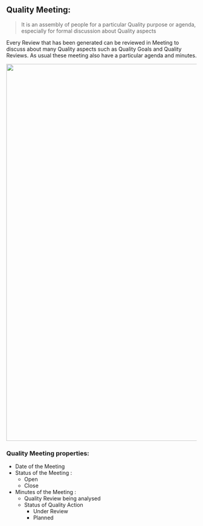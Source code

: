 ## Quality Meeting:

> It is an assembly of people for a particular Quality purpose or agenda, especially for formal discussion about Quality aspects

 Every Review that has been generated can be reviewed in Meeting to discuss about many Quality aspects such as Quality Goals and Quality Reviews. As usual these meeting also have a particular agenda and minutes.

<img src='https://github.com/hrwX/quality_management/blob/master/images/Quality_meeting.png' width='1000'>
 
### Quality Meeting properties:

- Date of the Meeting
- Status of the Meeting :
   - Open
   - Close
- Minutes of the Meeting :
  - Quality Review being analysed
  - Status of Quality Action
    - Under Review
    - Planned